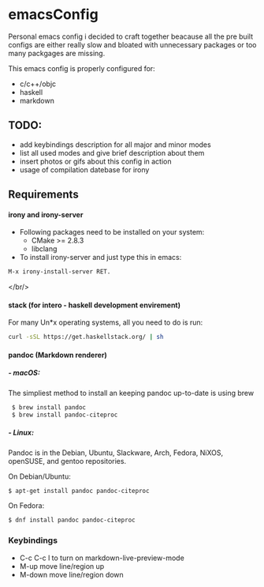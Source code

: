 # emacsConfig
Personal emacs config i decided to craft together beacause all the pre built configs are either really slow and bloated with unnecessary packages or too many packgages are missing. 

This emacs config is properly configured for:

- c/c++/objc 
- haskell
- markdown

## TODO:
- add keybindings description for all major and minor modes
- list all used modes and give brief description about them
- insert photos or gifs about this config in action
- usage of compilation datebase for irony


## Requirements
#### irony and irony-server<br/>
- Following packages need to be installed on your system:
	 * CMake >= 2.8.3
	 * libclang
- To install irony-server and just type this in emacs:<br/>
~~~el
M-x irony-install-server RET.		
~~~
</br/>

#### stack (for intero - haskell development envirement)
For many Un*x operating systems, all you need to do is run:

``` sh
curl -sSL https://get.haskellstack.org/ | sh
```
#### pandoc (Markdown renderer)

##### - macOS:
  The simpliest method to install an keeping pandoc up-to-date is using brew
  
  ```sh
   $ brew install pandoc
   $ brew install pandoc-citeproc
  ```
##### - Linux:
  Pandoc is in the Debian, Ubuntu, Slackware, Arch, Fedora, NiXOS, openSUSE, and gentoo repositories.
  
On Debian/Ubuntu: 
```sh
$ apt-get install pandoc pandoc-citeproc
```
On Fedora: 
```sh
$ dnf install pandoc pandoc-citeproc
```
	  
### Keybindings

- C-c C-c l to turn on markdown-live-preview-mode
- M-up move line/region up
- M-down move line/region down

